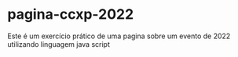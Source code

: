 # pagina-ccxp-2022
Este é um exercício prático de uma pagina sobre um evento de 2022 utilizando linguagem java script
